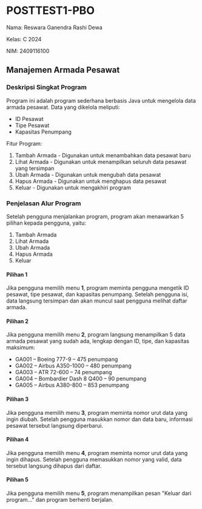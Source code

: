 # POSTTEST1-PBO
Nama: Reswara Ganendra Rashi Dewa

Kelas: C 2024

NIM: 2409116100

## Manajemen Armada Pesawat
### Deskripsi Singkat Program
Program ini adalah program sederhana berbasis Java untuk mengelola data armada pesawat.
Data yang dikelola meliputi:
- ID Pesawat
- Tipe Pesawat
- Kapasitas Penumpang

Fitur Program:
1. Tambah Armada - Digunakan untuk menambahkan data pesawat baru
2. Lihat Armada - Digunakan untuk menampilkan seluruh data pesawat yang tersimpan
3. Ubah Armada - Digunakan untuk mengubah data pesawat
4. Hapus Armada - Digunakan untuk menghapus data pesawat
5. Keluar - Digunakan untuk mengakhiri program

### Penjelasan Alur Program
Setelah pengguna menjalankan program, program akan menawarkan 5 pilihan kepada pengguna, yaitu:
1. Tambah Armada
2. Lihat Armada
3. Ubah Armada
4. Hapus Armada
5. Keluar

#### Pilihan 1
Jika pengguna memilih menu **1**, program meminta pengguna mengetik ID pesawat, tipe pesawat, dan kapasitas penumpang. Setelah pengguna isi, data langsung tersimpan dan akan muncul saat pengguna melihat daftar armada.

#### Pilihan 2
Jika pengguna memilih menu **2**, program langsung menampilkan 5 data armada pesawat yang sudah ada, lengkap dengan ID, tipe, dan kapasitas maksimum:
- GA001 – Boeing 777-9 – 475 penumpang  
- GA002 – Airbus A350-1000 – 480 penumpang  
- GA003 – ATR 72-600 – 74 penumpang  
- GA004 – Bombardier Dash 8 Q400 – 90 penumpang  
- GA005 – Airbus A380-800 – 853 penumpang

#### Pilihan 3
Jika pengguna memilih menu **3**, program meminta nomor urut data yang ingin diubah. Setelah pengguna masukkan nomor dan data baru, informasi pesawat tersebut langsung diperbarui.

#### Pilihan 4
Jika pengguna memilih menu **4**, program meminta nomor urut data yang ingin dihapus. Setelah pengguna memasukkan nomor yang valid, data tersebut langsung dihapus dari daftar.

#### Pilihan 5
Jika pengguna memilih menu **5**, program menampilkan pesan "Keluar dari program..." dan program berhenti berjalan.
